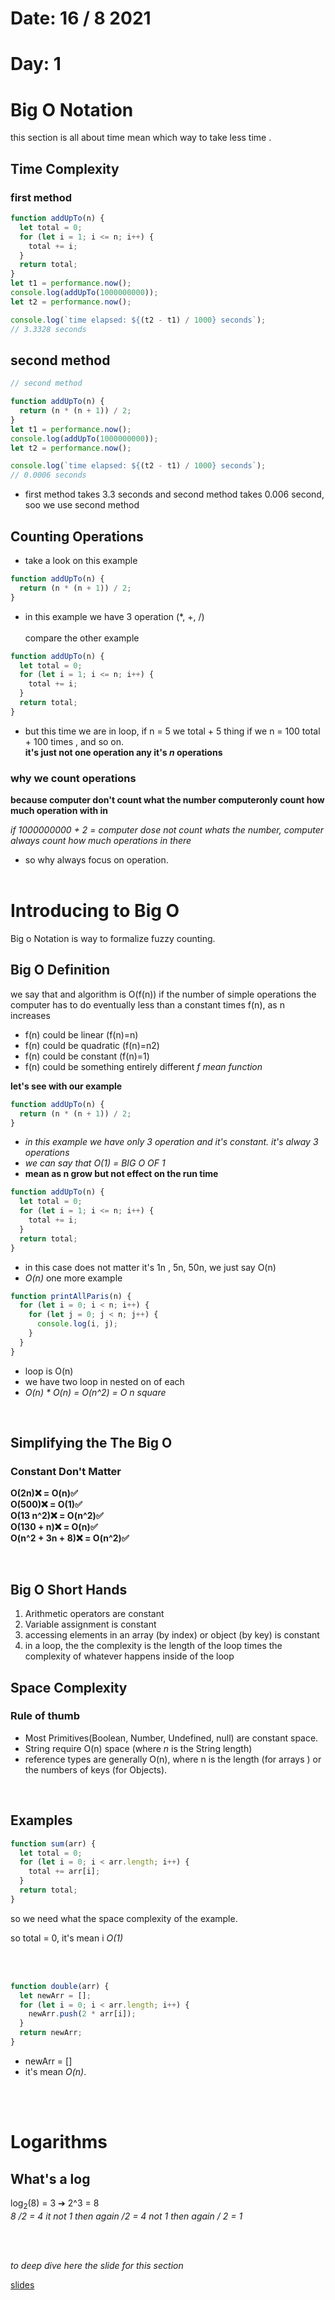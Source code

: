 # Date: 16 / 8 2021

# Day: 1

# Big O Notation

this section is all about time mean which way to take less time .

## Time Complexity

### first method

```js
function addUpTo(n) {
  let total = 0;
  for (let i = 1; i <= n; i++) {
    total += i;
  }
  return total;
}
let t1 = performance.now();
console.log(addUpTo(1000000000));
let t2 = performance.now();

console.log(`time elapsed: ${(t2 - t1) / 1000} seconds`);
// 3.3328 seconds
```

## second method

```js
// second method

function addUpTo(n) {
  return (n * (n + 1)) / 2;
}
let t1 = performance.now();
console.log(addUpTo(1000000000));
let t2 = performance.now();

console.log(`time elapsed: ${(t2 - t1) / 1000} seconds`);
// 0.0006 seconds
```

- first method takes 3.3 seconds and second method takes 0.006 second, soo we use second method

## Counting Operations

- take a look on this example

```js
function addUpTo(n) {
  return (n * (n + 1)) / 2;
}
```

- in this example we have 3 operation (\*, +, /)
  <br>
  <br>
  compare the other example

```js
function addUpTo(n) {
  let total = 0;
  for (let i = 1; i <= n; i++) {
    total += i;
  }
  return total;
}
```

- but this time we are in loop, if n = 5 we total + 5 thing if we n = 100 total + 100 times , and so on.
  <br>
  **it's just not one operation any it's _n_ operations**

### why we count operations

**because computer don't count what the number computeronly count how much operation with in**

_if 1000000000 + 2 = computer dose not count whats the number, computer always count how much operations in there_

- so why always focus on operation.
  <br>
  <br>

# Introducing to Big O

Big o Notation is way to formalize fuzzy counting.

## Big O Definition

we say that and algorithm is O(f(n)) if the number of simple operations the computer has to do eventually less than a constant times f(n), as n increases

- f(n) could be linear (f(n)=n)
- f(n) could be quadratic (f(n)=n2)
- f(n) could be constant (f(n)=1)
- f(n) could be something entirely different
  _f mean function_

**let's see with our example**

```js
function addUpTo(n) {
  return (n * (n + 1)) / 2;
}
```

- _in this example we have only 3 operation and it's constant. it's alway 3 operations_
- _we can say that O(1) = BIG O OF 1_
- **mean as n grow but not effect on the run time**

```js
function addUpTo(n) {
  let total = 0;
  for (let i = 1; i <= n; i++) {
    total += i;
  }
  return total;
}
```

- in this case does not matter it's 1n , 5n, 50n, we just say O(n)
- _O(n)_
  one more example

```js
function printAllParis(n) {
  for (let i = 0; i < n; i++) {
    for (let j = 0; j < n; j++) {
      console.log(i, j);
    }
  }
}
```

- loop is O(n)
- we have two loop in nested on of each
- _O(n) \* O(n) = O(n^2) = O n square_

<br>

## Simplifying the The Big O

### Constant Don't Matter

**O(2n)❌ = O(n)✅** <br>
**O(500)❌ = O(1)✅**<br>
**O(13 n^2)❌ = O(n^2)✅**<br>
**O(130 + n)❌ = O(n)✅**<br>
**O(n^2 + 3n + 8)❌ = O(n^2)✅**<br>

<br>

## Big O Short Hands

1. Arithmetic operators are constant
2. Variable assignment is constant
3. accessing elements in an array (by index) or object (by key) is constant
4. in a loop, the the complexity is the length of the loop times the complexity of whatever happens inside of the loop

## Space Complexity

### Rule of thumb

- Most Primitives(Boolean, Number, Undefined, null) are constant space.
- String require O(n) space (where _n_ is the String length)
- reference types are generally O(n), where n is the length (for arrays ) or the numbers of keys (for Objects).

<br>

## Examples

```js
function sum(arr) {
  let total = 0;
  for (let i = 0; i < arr.length; i++) {
    total += arr[i];
  }
  return total;
}
```

so we need what the space complexity of the example.<br>

so total = 0, it's mean i _O(1)_

<br>
<br>

```js
function double(arr) {
  let newArr = [];
  for (let i = 0; i < arr.length; i++) {
    newArr.push(2 * arr[i]);
  }
  return newArr;
}
```

- newArr = []
- it's mean _O(n)_.

<br>
<br>

# Logarithms

## What's a log

log<sub>2</sub>(8) = 3 ➔ 2^3 = 8<br>
_8 /2 = 4 it not 1 then again /2 = 4 not 1 then again / 2 = 1_

<br>
<br>

_to deep dive here the slide for this section_

[slides](https://cs.slides.com/colt_steele/big-o-notation)
